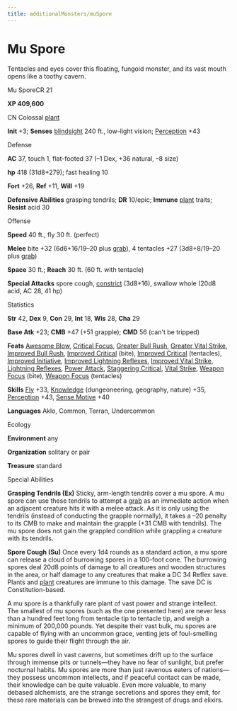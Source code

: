 ```yaml
---
title: additionalMonsters/muSpore
---
```

# Mu Spore

Tentacles and eyes cover this floating, fungoid monster, and its vast mouth opens like a toothy cavern.

Mu SporeCR 21

**XP 409,600**

CN Colossal [plant](monsters/creatureTypes.md#_plant)

**Init** +3; **Senses** [blindsight](monsters/universalMonsterRules.md#_blindsight) 240 ft., low-light vision; [Perception](additionalMonsters/../skills/perception.md#_perception) +43

Defense

**AC** 37, touch 1, flat-footed 37 (–1 Dex, +36 natural, –8 size)

**hp** 418 (31d8+279); fast healing 10

**Fort** +26, **Ref** +11, **Will** +19

**Defensive Abilities** grasping tendrils; **DR** 10/epic; **Immune** [plant](monsters/creatureTypes.md#_plant) traits; **Resist** acid 30

Offense

**Speed** 40 ft., fly 30 ft. (perfect)

**Melee** bite +32 (6d6+16/19–20 plus [grab](monsters/universalMonsterRules.md#_grab)), 4 tentacles +27 (3d8+8/19–20 plus [grab](monsters/universalMonsterRules.md#_grab))

**Space** 30 ft.; **Reach** 30 ft. (60 ft. with tentacle)

**Special Attacks** spore cough, [constrict](monsters/universalMonsterRules.md#_constrict) (3d8+16), swallow whole (20d8 acid, AC 28, 41 hp)

Statistics

**Str** 42, **Dex** 9, **Con** 29, **Int** 18, **Wis** 28, **Cha** 29

**Base Atk** +23; **CMB** +47 (+51 grapple); **CMD** 56 (can't be tripped)

**Feats** [Awesome Blow](additionalMonsters/../monsters/monsterFeats.md#_awesome-blow), [Critical Focus](additionalMonsters/../feats.md#_critical-focus), [Greater Bull Rush](additionalMonsters/../feats.md#_greater-bull-rush), [Greater Vital Strike](additionalMonsters/../feats.md#_greater-vital-strike), [Improved Bull Rush](additionalMonsters/../feats.md#_improved-bull-rush), [Improved Critical](additionalMonsters/../feats.md#_improved-critical) (bite), [Improved Critical](additionalMonsters/../feats.md#_improved-critical) (tentacles), [Improved Initiative](additionalMonsters/../feats.md#_improved-initiative), [Improved Lightning Reflexes](additionalMonsters/../feats.md#_improved-lightning-reflexes), [Improved Vital Strike](additionalMonsters/../feats.md#_improved-vital-strike), [Lightning Reflexes](additionalMonsters/../feats.md#_lightning-reflexes), [Power Attack](additionalMonsters/../feats.md#_power-attack), [Staggering Critical](additionalMonsters/../feats.md#_staggering-critical), [Vital Strike](additionalMonsters/../feats.md#_vital-strike), [Weapon Focus](additionalMonsters/../feats.md#_weapon-focus) (bite), [Weapon Focus](additionalMonsters/../feats.md#_weapon-focus) (tentacles)

**Skills** [Fly](additionalMonsters/../skills/fly.md#_fly) +33, [Knowledge](additionalMonsters/../skills/knowledge.md#_knowledge) (dungeoneering, geography, nature) +35, [Perception](additionalMonsters/../skills/perception.md#_perception) +43, [Sense Motive](additionalMonsters/../skills/senseMotive.md#_sense-motive) +40

**Languages** Aklo, Common, Terran, Undercommon

Ecology

**Environment** any

**Organization** solitary or pair

**Treasure** standard

Special Abilities

**Grasping Tendrils (Ex)** Sticky, arm-length tendrils cover a mu spore. A mu spore can use these tendrils to attempt a [grab](monsters/universalMonsterRules.md#_grab) as an immediate action when an adjacent creature hits it with a melee attack. As it is only using the tendrils (instead of conducting the grapple normally), it takes a –20 penalty to its CMB to make and maintain the grapple (+31 CMB with tendrils). The mu spore does not gain the grappled condition while grappling a creature with its tendrils.

**Spore Cough (Su)** Once every 1d4 rounds as a standard action, a mu spore can release a cloud of burrowing spores in a 100-foot cone. The burrowing spores deal 20d8 points of damage to all creatures and wooden structures in the area, or half damage to any creatures that make a DC 34 Reflex save. Plants and [plant](monsters/creatureTypes.md#_plant) creatures are immune to this damage. The save DC is Constitution-based.

A mu spore is a thankfully rare plant of vast power and strange intellect. The smallest of mu spores (such as the one presented here) are never less than a hundred feet long from tentacle tip to tentacle tip, and weigh a minimum of 200,000 pounds. Yet despite their vast bulk, mu spores are capable of flying with an uncommon grace, venting jets of foul-smelling spores to guide their flight through the air.

Mu spores dwell in vast caverns, but sometimes drift up to the surface through immense pits or tunnels—they have no fear of sunlight, but prefer nocturnal habits. Mu spores are more than just ravenous eaters of nations—they possess uncommon intellects, and if peaceful contact can be made, their knowledge can be quite valuable. Even more valuable, to many debased alchemists, are the strange secretions and spores they emit, for these rare materials can be brewed into the strangest of drugs and elixirs.


